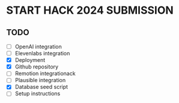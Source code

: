 # START HACK 2024 SUBMISSION

## TODO

- [ ] OpenAI integration
- [ ] Elevenlabs integration
- [x] Deployment
- [x] Github repository
- [ ] Remotion integrationack
- [ ] Plausible integration
- [x] Database seed script
- [ ] Setup instructions
